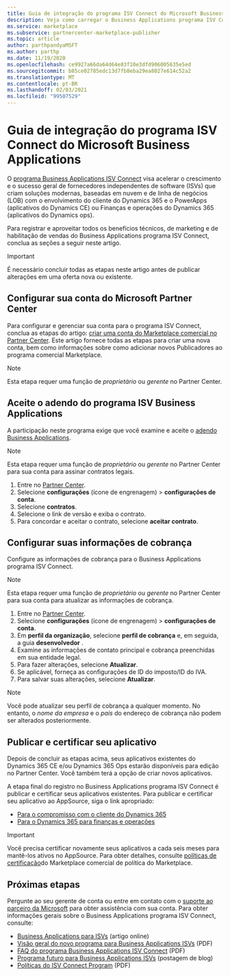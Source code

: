 ```yaml
---
title: Guia de integração do programa ISV Connect do Microsoft Business Applications
description: Veja como carregar o Business Applications programa ISV Connect.
ms.service: marketplace
ms.subservice: partnercenter-marketplace-publisher
ms.topic: article
author: parthpandyaMSFT
ms.author: parthp
ms.date: 11/19/2020
ms.openlocfilehash: ce9927a66da64d64e83f10e3dfd906005635e5ed
ms.sourcegitcommit: b85ce02785edc13d7fb8eba29ea8027e614c52a2
ms.translationtype: MT
ms.contentlocale: pt-BR
ms.lasthandoff: 02/03/2021
ms.locfileid: "99507529"
---
```

# <a name="microsoft-business-applications-independent-software-vendor-isv-connect-program-onboarding-guide"></a>Guia de integração do programa ISV Connect do Microsoft Business Applications

O [programa Business Applications ISV Connect](https://partner.microsoft.com/solutions/business-applications/isv-overview) visa acelerar o crescimento e o sucesso geral de fornecedores independentes de software (ISVs) que criam soluções modernas, baseadas em nuvem e de linha de negócios (LOB) com o envolvimento do cliente do Dynamics 365 e o PowerApps (aplicativos do Dynamics CE) ou Finanças e operações do Dynamics 365 (aplicativos do Dynamics ops).

Para registrar e aproveitar todos os benefícios técnicos, de marketing e de habilitação de vendas do Business Applications programa ISV Connect, conclua as seções a seguir neste artigo.

> [!IMPORTANT]
> É necessário concluir todas as etapas neste artigo antes de publicar alterações em uma oferta nova ou existente.

## <a name="set-up-your-microsoft-partner-center-account"></a>Configurar sua conta do Microsoft Partner Center

Para configurar e gerenciar sua conta para o programa ISV Connect, conclua as etapas do artigo: [criar uma conta do Marketplace comercial no Partner Center](./partner-center-portal/create-account.md). Este artigo fornece todas as etapas para criar uma nova conta, bem como informações sobre como adicionar novos Publicadores ao programa comercial Marketplace.

> [!NOTE]
> Esta etapa requer uma função de *proprietário* ou *gerente* no Partner Center.

## <a name="accept-the-business-applications-isv-program-addendum"></a>Aceite o adendo do programa ISV Business Applications

A participação neste programa exige que você examine e aceite o [adendo Business Applications](https://aka.ms/bizappsisvaddendum).

> [!NOTE]
> Esta etapa requer uma função de *proprietário* ou *gerente* no Partner Center para sua conta para assinar contratos legais.

1. Entre no [Partner Center](https://partner.microsoft.com/dashboard).
1. Selecione **configurações** (ícone de engrenagem) > **configurações de conta**.
1. Selecione **contratos**.
1. Selecione o link de versão e exiba o contrato.
1. Para concordar e aceitar o contrato, selecione **aceitar contrato**.

## <a name="set-up-your-billing-information"></a>Configurar suas informações de cobrança

Configure as informações de cobrança para o Business Applications programa ISV Connect.

> [!NOTE]
> Esta etapa requer uma função de *proprietário* ou *gerente* no Partner Center para sua conta para atualizar as informações de cobrança.

1. Entre no [Partner Center](https://partner.microsoft.com/dashboard).
1. Selecione **configurações** (ícone de engrenagem) > **configurações de conta**.
1. Em **perfil da organização**, selecione **perfil de cobrança** e, em seguida, a guia **desenvolvedor** .
1. Examine as informações de contato principal e cobrança preenchidas em sua entidade legal.
1. Para fazer alterações, selecione **Atualizar**.
1. Se aplicável, forneça as configurações de ID do imposto/ID do IVA.
1. Para salvar suas alterações, selecione **Atualizar**.

> [!NOTE]
> Você pode atualizar seu perfil de cobrança a qualquer momento. No entanto, o *nome da empresa* e o *país* do endereço de cobrança não podem ser alterados posteriormente.

## <a name="publish-and-certify-your-application"></a>Publicar e certificar seu aplicativo

Depois de concluir as etapas acima, seus aplicativos existentes do Dynamics 365 CE e/ou Dynamics 365 Ops estarão disponíveis para edição no Partner Center. Você também terá a opção de criar novos aplicativos.

A etapa final do registro no Business Applications programa ISV Connect é publicar e certificar seus aplicativos existentes. Para publicar e certificar seu aplicativo ao AppSource, siga o link apropriado:

- [Para o compromisso com o cliente do Dynamics 365](/powerapps/developer/common-data-service/publish-app-appsource) 
- [Para o Dynamics 365 para finanças e operações](/dynamics365/fin-ops-core/dev-itpro/lcs-solutions/lcs-solutions-app-source)

> [!IMPORTANT]
> Você precisa certificar novamente seus aplicativos a cada seis meses para mantê-los ativos no AppSource. Para obter detalhes, consulte [políticas de certificação](/legal/marketplace/certification-policies)do Marketplace comercial de política do Marketplace.

## <a name="next-steps"></a>Próximas etapas

Pergunte ao seu gerente de conta ou entre em contato com o [suporte ao parceiro da Microsoft](https://aka.ms/marketplacepublishersupport) para obter assistência com sua conta. Para obter informações gerais sobre o Business Applications programa ISV Connect, consulte:

- [Business Applications para ISVs](https://partner.microsoft.com/solutions/business-applications/isv-overview) (artigo online)
- [Visão geral do novo programa para Business Applications ISVs](https://aka.ms/BizAppsISVProgram) (PDF)
- [FAQ do programa Business Applications ISV Connect](https://assetsprod.microsoft.com/faq-using-partner-center-isv-connect.pdf) (PDF)
- [Programa futuro para Business Applications ISVs](https://cloudblogs.microsoft.com/dynamics365/bdm/2019/04/17/upcoming-program-for-business-applications-isvs/) (postagem de blog)
- [Políticas do ISV Connect Program](https://aka.ms/bizappsisvpolicies) (PDF)
